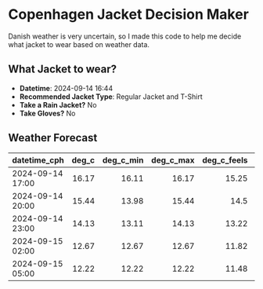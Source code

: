 
# Copenhagen Jacket Decision Maker

Danish weather is very uncertain, so I made this code to help me decide what jacket to wear based on weather data.

## What Jacket to wear?

- **Datetime**: 2024-09-14 16:44
- **Recommended Jacket Type**: Regular Jacket and T-Shirt
- **Take a Rain Jacket?** No
- **Take Gloves?** No

## Weather Forecast
| datetime_cph     |   deg_c |   deg_c_min |   deg_c_max |   deg_c_feels | weather   | wind   | rain   |
|:-----------------|--------:|------------:|------------:|--------------:|:----------|:-------|:-------|
| 2024-09-14 17:00 |   16.17 |       16.11 |       16.17 |         15.25 | Clouds    | Medium | None   |
| 2024-09-14 20:00 |   15.44 |       13.98 |       15.44 |         14.5  | Clouds    | Medium | None   |
| 2024-09-14 23:00 |   14.13 |       13.11 |       14.13 |         13.22 | Clouds    | Medium | None   |
| 2024-09-15 02:00 |   12.67 |       12.67 |       12.67 |         11.82 | Clear     | Low    | None   |
| 2024-09-15 05:00 |   12.22 |       12.22 |       12.22 |         11.48 | Clear     | Low    | None   |
        
